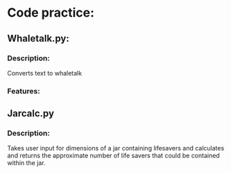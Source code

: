 # Code practice: 

## Whaletalk.py:
### Description: 
Converts text to whaletalk
### Features:


## Jarcalc.py
### Description:
Takes user input for dimensions of a jar containing lifesavers and calculates and returns the approximate number of life savers that could be contained within the jar. 